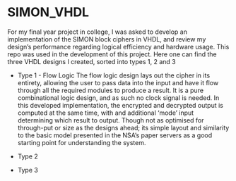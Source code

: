 # SIMON_VHDL

For my final year project in college, I was asked to develop an implementation of the SIMON block ciphers in VHDL, and review my design’s performance regarding logical efficiency and hardware usage. This repo was used in the development of this project. Here one can find the three VHDL designs I created, sorted into types 1, 2 and 3

- Type 1 - Flow Logic
The flow logic design lays out the cipher in its entirety, allowing the user to pass data into the input and have it flow through all the required modules to produce a result. It is a pure combinational logic design, and as such no clock signal is needed. In this developed implementation, the encrypted and decrypted output is computed at the same time, with and additional ‘mode’ input determining which result to output.
Though not as optimised for through-put or size as the designs ahead; its simple layout and similarity to the basic model presented in the NSA’s paper servers as a good starting point for understanding the system.

- Type 2
- Type 3